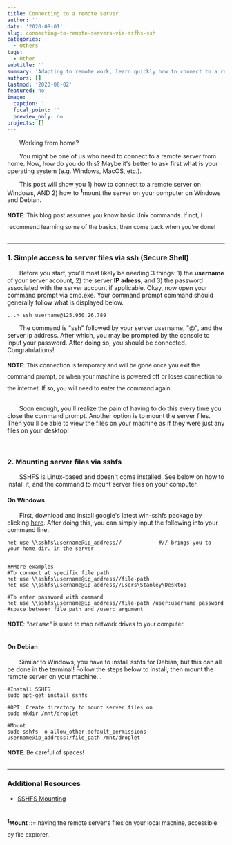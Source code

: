 ```yaml
---
title: Connecting to a remote server
author: ''
date: '2020-08-01'
slug: connecting-to-remote-servers-via-ssfhs-ssh
categories:
  - Others
tags:
  - Other
subtitle: ''
summary: 'Adapting to remote work, learn quickly how to connect to a remote server from home using SSH and SSHFS!'
authors: []
lastmod: '2020-08-02'
featured: no
image:
  caption: ''
  focal_point: ''
  preview_only: no
projects: []
---
```

<style>
.note{font-size: 10pt;
      line-height: 20pt;
      padding-bottom: 10px}
p{text-indent: 2em;}

details{font-size: 10pt;}
summary{font-size: 100% !important;}
</style>


Working from home?

You might be one of us who need to connect to a remote server from home. Now, how do you do this? Maybe it's better to ask first what is your operating system (e.g. Windows, MacOS, etc.). 

This post will show you 1) how to connect to a remote server on Windows, AND 2) how to <sup><strong>1</strong></sup>mount the server on your computer on Windows and Debian. 

<div class="note">
<b>NOTE</b>: This blog post assumes you know basic Unix commands. If not, I recommend learning some of the basics, then come back when you're done!
</div>

---

### 1. Simple access to server files via ssh (Secure Shell)

<p>
Before you start, you'll most likely be needing 3 things: 1) the <b>username</b> of your server account, 2) the server <b>IP adress</b>, and 3) the password associated with the server account if applicable. Okay, now open your command prompt via cmd.exe. Your command prompt command should generally follow what is displayed below.
</p>

```
...> ssh username@125.950.26.789
```

The command is "ssh" followed by your server username, "@", and the server ip address. After which, you may be prompted by the console to input your password. After doing so, you should be connected. Congratulations!

<div class="note">
<b>NOTE</b>: This connection is temporary and will be gone once you exit the command prompt, or when your machine is powered off or loses connection to the internet. If so, you will need to enter the command again.
</div>


Soon enough, you'll realize the pain of having to do this every time you close the command prompt. Another option is to mount the server files. Then you'll be able to view the files on your machine as if they were just any files on your desktop!

<br>

### 2. Mounting server files via sshfs

SSHFS is Linux-based and doesn't come installed. See below on how to install it, and the command to mount server files on your computer.


#### On Windows

First, download and install google's latest win-sshfs package by clicking <a href="https://storage.googleapis.com/google-code-archive-downloads/v2/code.google.com/win-sshfs/win-sshfs-0.0.1.5-setup.exe">here</a>. After doing this, you can simply input the following into your command line. 

```
net use \\sshfs\username@ip_address//            #// brings you to your home dir. in the server


##More examples
#To connect at specific file path
net use \\sshfs\username@ip_address//file-path
net use \\sshfs\username@ip_address//Users\Stanley\Desktop

#To enter password with command
net use \\sshfs\username@ip_address//file-path /user:username password    #space between file path and /user: argument
```
<div class="note">
<b>NOTE</b>: <i>"net use"</i> is used to map network drives to your computer.
</div>

#### On Debian

Similar to Windows, you have to install sshfs for Debian, but this can all be done in the terminal! Follow the steps below to install, then mount the remote server on your machine...


```
#Install SSHFS
sudo apt-get install sshfs

#OPT: Create directory to mount server files on
sudo mkdir /mnt/droplet

#Mount
sudo sshfs -o allow_other,default_permissions username@ip_address:/file_path /mnt/droplet
```

<div class="note">
<b>NOTE</b>: Be careful of spaces!
</div>

---

### Additional Resources
* <a href="https://www.digitalocean.com/community/tutorials/how-to-use-sshfs-to-mount-remote-file-systems-over-ssh" target="_blank">SSHFS Mounting</a>

<br>

<div class="note">
<sup><b>1</sup>Mount</b> ::= having the remote server's files on your local machine, accessible by file explorer.
</div>